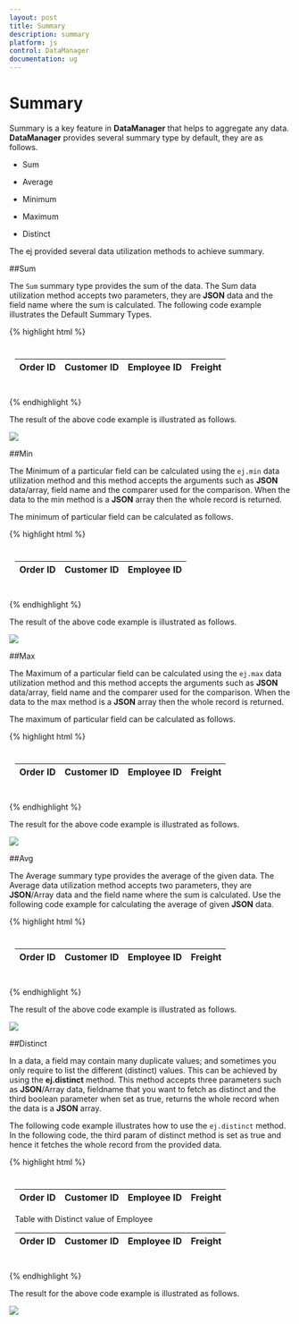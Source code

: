 ```yaml
---
layout: post
title: Summary
description: summary 
platform: js
control: DataManager
documentation: ug
---
```


# Summary 

Summary is a key feature in **DataManager** that helps to aggregate any data. **DataManager** provides several summary type by default, they are as follows.

* Sum

* Average 

* Minimum

* Maximum

* Distinct

The ej provided several data utilization methods to achieve summary. 

##Sum

The `Sum` summary type provides the sum of the data. The Sum data utilization method accepts two parameters, they are **JSON** data and the field name where the sum is calculated. The following code example illustrates the Default Summary Types.



{% highlight html %}

<body>
   <div class="datatable" style="padding:10px">
      <table id="table1" class="table table-striped table-bordered" style="width:700px">
         <thead>
            <tr>
               <th>Order ID</th>
               <th>Customer ID</th>
               <th>Employee ID</th>
               <th>Freight</th>
            </tr>
         </thead>
         <tbody></tbody>
      </table>
   </div>
   <script type="text/javascript">
      $(function () {
          window.data = [{ OrderID: 10248, CustomerID: "VINET", EmployeeID: 5, Freight: 32.38 },
                          { OrderID: 10249, CustomerID: "AANAR", EmployeeID: 9, Freight: 11.61 },
                          { OrderID: 10250, CustomerID: "VICTE", EmployeeID: 2, Freight: 65.83 },
                          { OrderID: 10251, CustomerID: "TOMSP", EmployeeID: 7, Freight: 70.63 },
                          { OrderID: 10252, CustomerID: "SUPRD", EmployeeID: 6, Freight: 45.45 }];
      
          var dataManager = ej.DataManager(data);
          var query = new ej.Query();
          var promise = dataManager.executeLocal(query);
          var sum = ej.sum(data, "Freight"); //Calculates the sum Freight
          $("#table1 tbody").html($("#tableTemplate").render(promise));
          $("#table1 tbody").append("<tr><td></td><td></td><td></td><td>Sum = " + sum + "</td></tr>");
      });
   </script>
   <script id="tableTemplate" type="text/x-jsrender">
      <tr>
          <td>{{>OrderID}}</td>
          <td>{{>CustomerID}}</td>
          <td>{{>EmployeeID}}</td>
          <td>{{>Freight)}}</td>
      </tr>
   </script>
</body>

{% endhighlight %}



The result of the above code example is illustrated as follows.



![]("/js/DataManager/Summary_images/Summary_img1.png") 

##Min

The Minimum of a particular field can be calculated using the `ej.min` data utilization method and this method accepts the arguments such as **JSON** data/array, field name and the comparer used for the comparison. When the data to the min method is a **JSON** array then the whole record is returned.

The minimum of particular field can be calculated as follows.


{% highlight html %}

<body>
   <div class="datatable" style="padding:10px">
      <table id="table1" class="table table-striped table-bordered" style="width:700px">
         <thead>
            <tr>
               <th>Order ID</th>
               <th>Customer ID</th>
               <th>Employee ID</th>
            </tr>
         </thead>
         <tbody></tbody>
      </table>
   </div>
   <script type="text/javascript">
      $(function () {
          window.data = [{ OrderID: 10248, CustomerID: "VINET", EmployeeID: 5 },
                          { OrderID: 10249, CustomerID: "AANAR", EmployeeID: 9 },
                          { OrderID: 10250, CustomerID: "VICTE", EmployeeID: 2 },
                          { OrderID: 10251, CustomerID: "TOMSP", EmployeeID: 7 },
                          { OrderID: 10252, CustomerID: "SUPRD", EmployeeID: 6 }];
      
          var dataManager = ej.DataManager(data);
          var query = new ej.Query();
          var promise = dataManager.executeLocal(query);
          var min = ej.min(data, "EmployeeID"); //Calculates the minimum EmployeeID
          $("#table1 tbody").html($("#tableTemplate").render(promise));
          $("#table1 tbody").append("<tr><td></td><td></td><td>Minimum = " + min["EmployeeID"] + "</td></tr>");
      });
   </script>
   <script id="tableTemplate" type="text/x-jsrender">
      <tr>
          <td>{{>OrderID}}</td>
          <td>{{>CustomerID}}</td>
          <td>{{>EmployeeID)}}</td>
      </tr>
   </script>
</body>

{% endhighlight %}



The result of the above code example is illustrated as follows.

![]("/js/DataManager/Summary_images/Summary_img2.png") 

##Max

The Maximum of a particular field can be calculated using the `ej.max` data utilization method and this method accepts the arguments such as **JSON** data/array, field name and the comparer used for the comparison. When the data to the max method is a **JSON** array then the whole record is returned.

The maximum of particular field can be calculated as follows.

{% highlight html %}

<body>
   <div class="datatable" style="padding:10px">
      <table id="table1" class="table table-striped table-bordered" style="width:700px">
         <thead>
            <tr>
               <th>Order ID</th>
               <th>Customer ID</th>
               <th>Employee ID</th>
               <th>Freight</th>
            </tr>
         </thead>
         <tbody></tbody>
      </table>
   </div>
   <script type="text/javascript">
      $(function () {
          window.data = [{ OrderID: 10248, CustomerID: "VINET", EmployeeID: 5, Freight: 32.38 },
                          { OrderID: 10249, CustomerID: "AANAR", EmployeeID: 9, Freight: 11.61 },
                          { OrderID: 10250, CustomerID: "VICTE", EmployeeID: 2, Freight: 65.83 },
                          { OrderID: 10251, CustomerID: "TOMSP", EmployeeID: 7, Freight: 70.63 },
                          { OrderID: 10252, CustomerID: "SUPRD", EmployeeID: 6, Freight: 45.45 }];
          var dataManager = ej.DataManager(data);
          var query = new ej.Query();
          var promise = dataManager.executeLocal(query);
          var max = ej.max(data, "Freight"); //Calculates the Maximum Freight value
          $("#table1 tbody").html($("#tableTemplate").render(promise));
          $("#table1 tbody").append("<tr><td></td><td></td><td></td><td>Maximum = " + max["Freight"] + "</td></tr>");
      });
   </script>
   <script id="tableTemplate" type="text/x-jsrender">
      <tr>
          <td>{{>OrderID}}</td>
          <td>{{>CustomerID}}</td>
          <td>{{>EmployeeID}}</td>
          <td>{{>Freight)}}</td>
      </tr>
   </script>
</body>


{% endhighlight %}



The result for the above code example is illustrated as follows.

![]("/js/DataManager/Summary_images/Summary_img3.png") 

##Avg

The Average summary type provides the average of the given data. The Average data utilization method accepts two parameters, they are **JSON**/Array data and the field name where the sum is calculated. Use the following code example for calculating the average of given **JSON** data.


{% highlight html %}

<body>
   <div class="datatable" style="padding:10px">
      <table id="table1" class="table table-striped table-bordered" style="width:700px">
         <thead>
            <tr>
               <th>Order ID</th>
               <th>Customer ID</th>
               <th>Employee ID</th>
               <th>Freight</th>
            </tr>
         </thead>
         <tbody></tbody>
      </table>
   </div>
   <script type="text/javascript">
      $(function () {
          window.data = [{ OrderID: 10248, CustomerID: "VINET", EmployeeID: 5, Freight: 32.38 },
                          { OrderID: 10249, CustomerID: "AANAR", EmployeeID: 9, Freight: 11.61 },
                          { OrderID: 10250, CustomerID: "VICTE", EmployeeID: 2, Freight: 65.83 },
                          { OrderID: 10251, CustomerID: "TOMSP", EmployeeID: 7, Freight: 70.63 },
                          { OrderID: 10252, CustomerID: "SUPRD", EmployeeID: 6, Freight: 45.45 }];
          var dataManager = ej.DataManager(data);
          var query = new ej.Query();
          var promise = dataManager.executeLocal(query);
          var avg = ej.avg(data, "Freight"); //Calculates the Average of Freight values
          $("#table1 tbody").html($("#tableTemplate").render(promise));
          $("#table1 tbody").append("<tr><td></td><td></td><td></td><td>Average = " + avg + "</td></tr>");
      });
   </script>
   <script id="tableTemplate" type="text/x-jsrender">
      <tr>
          <td>{{>OrderID}}</td>
          <td>{{>CustomerID}}</td>
          <td>{{>EmployeeID}}</td>
          <td>{{>Freight)}}</td>
      </tr>
   </script>
</body>

{% endhighlight %}


The result of the above code example is illustrated as follows.

![]("/js/DataManager/Summary_images/Summary_img4.png") 

##Distinct

In a data, a field may contain many duplicate values; and sometimes you only require to list the different (distinct) values. This can be achieved by using the **ej.distinct** method. This method accepts three parameters such as **JSON**/Array data, fieldname that you want to fetch as distinct and the third boolean parameter when set as true, returns the whole record when the data is a **JSON** array. 

The following code example illustrates how to use the `ej.distinct` method. In the following code, the third param of distinct method is set as true and hence it fetches the whole record from the provided data.



{% highlight html %}

<body>
   <div class="datatable" style="padding:10px">
      <table id="table1" class="table table-striped table-bordered" style="width:700px">
         <thead>
            <tr>
               <th>Order ID</th>
               <th>Customer ID</th>
               <th>Employee ID</th>
               <th>Freight</th>
            </tr>
         </thead>
         <tbody></tbody>
      </table>
      <label>Table with Distinct value of Employee</label>
      <table id="distinct" class="table table-striped table-bordered" style="width:700px">
         <thead>
            <tr>
               <th>Order ID</th>
               <th>Customer ID</th>
               <th>Employee ID</th>
               <th>Freight</th>
            </tr>
         </thead>
         <tbody></tbody>
      </table>
   </div>
   <script type="text/javascript">
      $(function () {
          window.data = [{ OrderID: 10248, CustomerID: "VINET", EmployeeID: 2, Freight: 32.38 },
      { OrderID: 10249, CustomerID: "AANAR", EmployeeID: 9, Freight: 11.61 },
      { OrderID: 10250, CustomerID: "VICTE", EmployeeID: 2, Freight: 65.83 },
      { OrderID: 10251, CustomerID: "TOMSP", EmployeeID: 7, Freight: 70.63 },
      { OrderID: 10252, CustomerID: "SUPRD", EmployeeID: 9, Freight: 45.45 },];
          var dataManager = ej.DataManager(data);
          var query = new ej.Query();
          var promise = dataManager.executeLocal(query);
          var distinct = ej.distinct(data, "EmployeeID", true);
          $("#table1 tbody").html($("#tableTemplate").render(promise));
          $("#distinct tbody").html($("#tableTemplate").render(distinct));
      });
   </script>
   <script id="tableTemplate" type="text/x-jsrender">
      <tr>
          <td>{{>OrderID}}</td>
          <td>{{>CustomerID}}</td>
          <td>{{>EmployeeID}}</td>
          <td>{{>Freight)}}</td>
      </tr>
   </script>
</body>


{% endhighlight %}



The result for the above code example is illustrated as follows.

![]("/js/DataManager/Summary_images/Summary_img5.png") 

